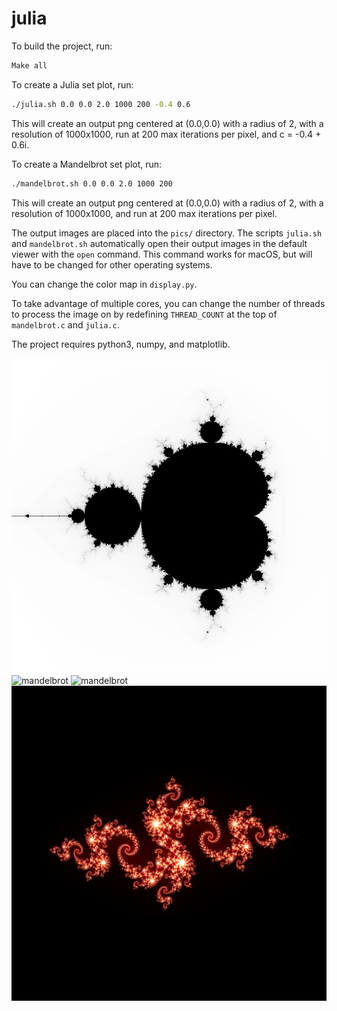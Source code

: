 # julia
To build the project, run:
```bash
Make all
```

To create a Julia set plot, run:
```bash
./julia.sh 0.0 0.0 2.0 1000 200 -0.4 0.6
```

This will create an output png centered at (0.0,0.0) with a radius of 2, with a resolution of 1000x1000, run at 200 max iterations per pixel, and c = -0.4 + 0.6i.

To create a Mandelbrot set plot, run:
```bash
./mandelbrot.sh 0.0 0.0 2.0 1000 200
```

This will create an output png centered at (0.0,0.0) with a radius of 2, with a resolution of 1000x1000, and run at 200 max iterations per pixel.

The output images are placed into the ```pics/``` directory. The scripts ```julia.sh``` and ```mandelbrot.sh``` automatically open their output images in the default viewer with the ```open``` command. This command works for macOS, but will have to be changed for other operating systems.

You can change the color map in ```display.py```.

To take advantage of multiple cores, you can change the number of threads to process the image on by redefining ```THREAD_COUNT``` at the top of ```mandelbrot.c``` and ```julia.c```.

The project requires python3, numpy, and matplotlib.

![mandelbrot](resources/mandelbrot0.png)
![mandelbrot](resources/mandelbrot1.png)
![mandelbrot](resources/mandelbrot2.png)
![julia](resources/julia.png)
